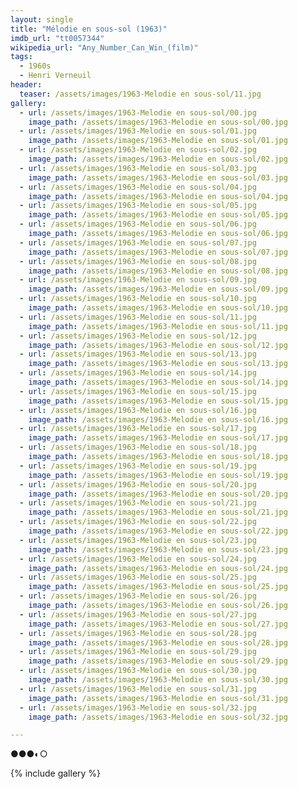 ```yaml
---
layout: single
title: "Mélodie en sous-sol (1963)"
imdb_url: "tt0057344"
wikipedia_url: "Any_Number_Can_Win_(film)"
tags:
  - 1960s 
  - Henri Verneuil
header:
  teaser: /assets/images/1963-Melodie en sous-sol/11.jpg
gallery:
  - url: /assets/images/1963-Melodie en sous-sol/00.jpg
    image_path: /assets/images/1963-Melodie en sous-sol/00.jpg  
  - url: /assets/images/1963-Melodie en sous-sol/01.jpg
    image_path: /assets/images/1963-Melodie en sous-sol/01.jpg
  - url: /assets/images/1963-Melodie en sous-sol/02.jpg
    image_path: /assets/images/1963-Melodie en sous-sol/02.jpg
  - url: /assets/images/1963-Melodie en sous-sol/03.jpg
    image_path: /assets/images/1963-Melodie en sous-sol/03.jpg
  - url: /assets/images/1963-Melodie en sous-sol/04.jpg
    image_path: /assets/images/1963-Melodie en sous-sol/04.jpg
  - url: /assets/images/1963-Melodie en sous-sol/05.jpg
    image_path: /assets/images/1963-Melodie en sous-sol/05.jpg
  - url: /assets/images/1963-Melodie en sous-sol/06.jpg
    image_path: /assets/images/1963-Melodie en sous-sol/06.jpg
  - url: /assets/images/1963-Melodie en sous-sol/07.jpg
    image_path: /assets/images/1963-Melodie en sous-sol/07.jpg
  - url: /assets/images/1963-Melodie en sous-sol/08.jpg
    image_path: /assets/images/1963-Melodie en sous-sol/08.jpg
  - url: /assets/images/1963-Melodie en sous-sol/09.jpg
    image_path: /assets/images/1963-Melodie en sous-sol/09.jpg
  - url: /assets/images/1963-Melodie en sous-sol/10.jpg
    image_path: /assets/images/1963-Melodie en sous-sol/10.jpg
  - url: /assets/images/1963-Melodie en sous-sol/11.jpg
    image_path: /assets/images/1963-Melodie en sous-sol/11.jpg
  - url: /assets/images/1963-Melodie en sous-sol/12.jpg
    image_path: /assets/images/1963-Melodie en sous-sol/12.jpg
  - url: /assets/images/1963-Melodie en sous-sol/13.jpg
    image_path: /assets/images/1963-Melodie en sous-sol/13.jpg
  - url: /assets/images/1963-Melodie en sous-sol/14.jpg
    image_path: /assets/images/1963-Melodie en sous-sol/14.jpg
  - url: /assets/images/1963-Melodie en sous-sol/15.jpg
    image_path: /assets/images/1963-Melodie en sous-sol/15.jpg
  - url: /assets/images/1963-Melodie en sous-sol/16.jpg
    image_path: /assets/images/1963-Melodie en sous-sol/16.jpg
  - url: /assets/images/1963-Melodie en sous-sol/17.jpg
    image_path: /assets/images/1963-Melodie en sous-sol/17.jpg
  - url: /assets/images/1963-Melodie en sous-sol/18.jpg
    image_path: /assets/images/1963-Melodie en sous-sol/18.jpg
  - url: /assets/images/1963-Melodie en sous-sol/19.jpg
    image_path: /assets/images/1963-Melodie en sous-sol/19.jpg
  - url: /assets/images/1963-Melodie en sous-sol/20.jpg
    image_path: /assets/images/1963-Melodie en sous-sol/20.jpg
  - url: /assets/images/1963-Melodie en sous-sol/21.jpg
    image_path: /assets/images/1963-Melodie en sous-sol/21.jpg
  - url: /assets/images/1963-Melodie en sous-sol/22.jpg
    image_path: /assets/images/1963-Melodie en sous-sol/22.jpg
  - url: /assets/images/1963-Melodie en sous-sol/23.jpg
    image_path: /assets/images/1963-Melodie en sous-sol/23.jpg
  - url: /assets/images/1963-Melodie en sous-sol/24.jpg
    image_path: /assets/images/1963-Melodie en sous-sol/24.jpg
  - url: /assets/images/1963-Melodie en sous-sol/25.jpg
    image_path: /assets/images/1963-Melodie en sous-sol/25.jpg
  - url: /assets/images/1963-Melodie en sous-sol/26.jpg
    image_path: /assets/images/1963-Melodie en sous-sol/26.jpg
  - url: /assets/images/1963-Melodie en sous-sol/27.jpg
    image_path: /assets/images/1963-Melodie en sous-sol/27.jpg
  - url: /assets/images/1963-Melodie en sous-sol/28.jpg
    image_path: /assets/images/1963-Melodie en sous-sol/28.jpg
  - url: /assets/images/1963-Melodie en sous-sol/29.jpg
    image_path: /assets/images/1963-Melodie en sous-sol/29.jpg
  - url: /assets/images/1963-Melodie en sous-sol/30.jpg
    image_path: /assets/images/1963-Melodie en sous-sol/30.jpg
  - url: /assets/images/1963-Melodie en sous-sol/31.jpg
    image_path: /assets/images/1963-Melodie en sous-sol/31.jpg
  - url: /assets/images/1963-Melodie en sous-sol/32.jpg
    image_path: /assets/images/1963-Melodie en sous-sol/32.jpg

---
```

●●●◐○

{% include gallery %}
